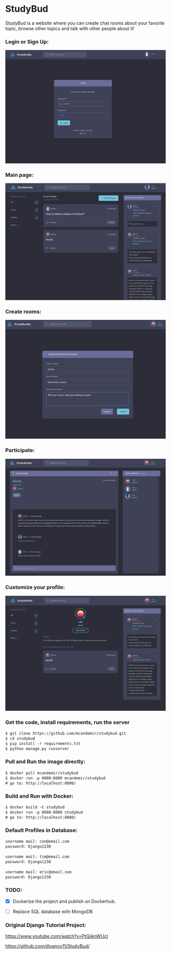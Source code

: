 # StudyBud

StudyBud is a website where you can create chat rooms about your favorite topic, browse other topics and talk with other people about it!


### Login or Sign Up:
![Alt text](previewimg/image-2.png)


### Main page:
![Alt text](previewimg/image-1.png)


### Create rooms:
![Alt text](previewimg/image-4.png)


### Participate:
![Alt text](previewimg/image-3.png)


### Customize your profile:
![Alt text](previewimg/image-5.png)


### Get the code, install requirements, run the server
```shell
$ git clone https://github.com/mcandemir/studybud.git
$ cd studybud
$ pip install -r requirements.txt
$ python manage.py runserver
```


### Pull and Run the image directly:
```shell
$ docker pull mcandemir/studybud
$ docker run -p 8000:8000 mcandemir/studybud
# go to: http://localhost:8000/
```


### Build and Run with Docker:
```shell
$ docker build -t studybud
$ docker run -p 8000:8000 studybud
# go to: http://localhost:8000/
```


### Default Profiles in Database:
    username mail: can@email.com
    password: Django1230

    username mail: tim@email.com
    password: Django1230

    username mail: eric@email.com
    password: Django1230


### TODO:
- [x] Dockerize the project and publish on Dockerhub.
- [ ] Replace SQL database with MongoDB


### Original Django Tutorial Project:
https://www.youtube.com/watch?v=PtQiiknWUcI

https://github.com/divanov11/StudyBud/